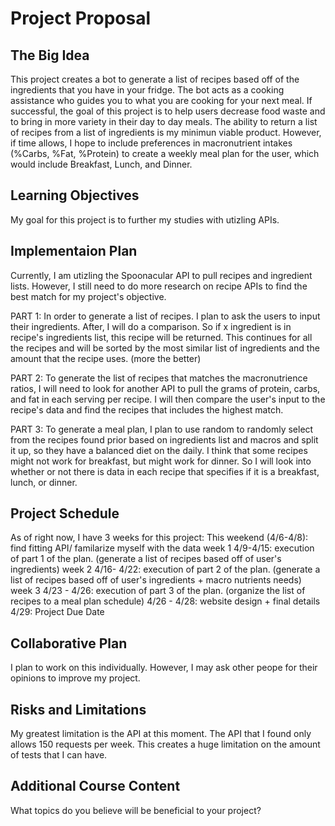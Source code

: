 # Project Proposal
## The Big Idea
This project creates a bot to generate a list of recipes based off of the ingredients that you have in your fridge. The bot acts as a cooking assistance who guides you to what you are cooking for your next meal. If successful, the goal of this project is to help users decrease food waste and to bring in more variety in their day to day meals. The ability to return a list of recipes from a list of ingredients is my minimun viable product. However, if time allows, I hope to include preferences in macronutrient intakes (%Carbs, %Fat, %Protein) to create a weekly meal plan for the user, which would include Breakfast, Lunch, and Dinner. 

## Learning Objectives
My goal for this project is to further my studies with utizling APIs. 

## Implementaion Plan
Currently, I am utizling the Spoonacular API to pull recipes and ingredient lists. However, I still need to do more research on recipe APIs to find the best match for my project's objective. 

PART 1: In order to generate a list of recipes. I plan to ask the users to input their ingredients. After, I will do a comparison. So if x ingredient is in recipe's ingredients list, this recipe will be returned. This continues for all the recipes and will be sorted by the most similar list of ingredients and the amount that the recipe uses. (more the better)

PART 2: To generate the list of recipes that matches the macronutrience ratios, I will need to look for another API to pull the grams of protein, carbs, and fat in each serving per recipe. I will then compare the user's input to the recipe's data and find the recipes that includes the highest match. 

PART 3: To generate a meal plan, I plan to use random to randomly select from the recipes found prior based on ingredients list and macros and split it up, so they have a balanced diet on the daily. I think that some recipes might not work for breakfast, but might work for dinner. So I will look into whether or not there is data in each recipe that specifies if it is a breakfast, lunch, or dinner. 

## Project Schedule
As of right now, I have 3 weeks for this project:
This weekend (4/6-4/8): find fitting API/ familarize myself with the data
week 1 
4/9-4/15: execution of part 1 of the plan. (generate a list of recipes based off of user's ingredients)
week 2 
4/16- 4/22: execution of part 2 of the plan. (generate a list of recipes based off of user's ingredients + macro nutrients needs)
week 3 
4/23 - 4/26: execution of part 3 of the plan. (organize the list of recipes to a meal plan schedule)
4/26 - 4/28: website design + final details
4/29: Project Due Date

## Collaborative Plan 
I plan to work on this individually. However, I may ask other peope for their opinions to improve my project. 

## Risks and Limitations
My greatest limitation is the API at this moment. The API that I found only allows 150 requests per week. This creates a huge limitation on the amount of tests that I can have.

## Additional Course Content
What topics do you believe will be beneficial to your project?